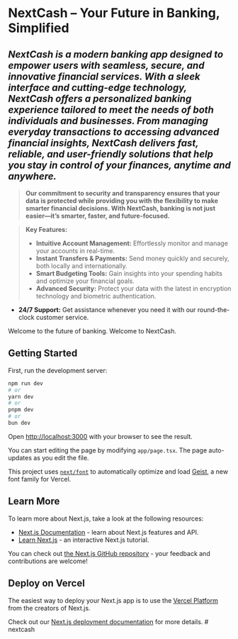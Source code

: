 <h1>NextCash – Your Future in Banking, Simplified</h1>

## ***NextCash is a modern banking app designed to empower users with seamless, secure, and innovative financial services. With a sleek interface and cutting-edge technology, NextCash offers a personalized banking experience tailored to meet the needs of both individuals and businesses. From managing everyday transactions to accessing advanced financial insights, NextCash delivers fast, reliable, and user-friendly solutions that help you stay in control of your finances, anytime and anywhere.*** <br />

> __Our commitment to security and transparency ensures that your data is protected while providing you with the flexibility to make smarter financial decisions. With NextCash, banking is not just easier—it’s smarter, faster, and future-focused.__ <br />

> **Key Features:**<br />
> - **Intuitive Account Management:** Effortlessly monitor and manage your accounts in real-time.<br />
> - **Instant Transfers & Payments:** Send money quickly and securely, both locally and internationally.<br />
> - **Smart Budgeting Tools:** Gain insights into your spending habits and optimize your financial goals.<br />
> - **Advanced Security:** Protect your data with the latest in encryption technology and biometric authentication.<br />
- **24/7 Support:** Get assistance whenever you need it with our round-the-clock customer service.<br />

Welcome to the future of banking. Welcome to NextCash.<br />
## Getting Started<br />

First, run the development server:

```bash
npm run dev
# or
yarn dev
# or
pnpm dev
# or
bun dev
```

Open [http://localhost:3000](http://localhost:3000) with your browser to see the result.

You can start editing the page by modifying `app/page.tsx`. The page auto-updates as you edit the file.

This project uses [`next/font`](https://nextjs.org/docs/app/building-your-application/optimizing/fonts) to automatically optimize and load [Geist](https://vercel.com/font), a new font family for Vercel.

## Learn More

To learn more about Next.js, take a look at the following resources:

- [Next.js Documentation](https://nextjs.org/docs) - learn about Next.js features and API.
- [Learn Next.js](https://nextjs.org/learn) - an interactive Next.js tutorial.

You can check out [the Next.js GitHub repository](https://github.com/vercel/next.js) - your feedback and contributions are welcome!

## Deploy on Vercel

The easiest way to deploy your Next.js app is to use the [Vercel Platform](https://vercel.com/new?utm_medium=default-template&filter=next.js&utm_source=create-next-app&utm_campaign=create-next-app-readme) from the creators of Next.js.

Check out our [Next.js deployment documentation](https://nextjs.org/docs/app/building-your-application/deploying) for more details.
#   n e x t c a s h 
 
 